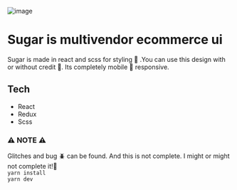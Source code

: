 ![image](https://github.com/Ahemtan/Sugar/assets/87135144/ebe7a097-c21d-4a2e-9488-f9e01fe93749)

# Sugar is multivendor ecommerce ui

Sugar is made in react and scss for styling 💅 .You can use this design with or without credit 🪪. Its completely mobile 📱 responsive.

## Tech
<ul>
  <li>React</li>
  <li>Redux</li>
  <li>Scss</li>
</ul>

### ⚠️ NOTE ⚠️
Glitches and bug 🪲 can be found. And this is not complete. 
I might or might not complete it!🥲
<br />
``` yarn install ``` 
<br />
``` yarn dev ``` 
